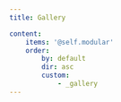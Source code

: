 ```yaml
---
title: Gallery

content:
    items: '@self.modular'
    order:
        by: default
        dir: asc
        custom:
            - _gallery
---
```


